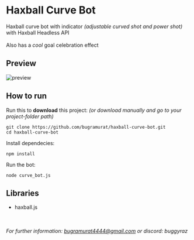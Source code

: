 # Haxball Curve Bot
Haxball curve bot with indicator *(adjustable curved shot and power shot)* with Haxball Headless API
<br><br>
Also has a *cool* goal celebration effect

## Preview
![preview](https://i.giphy.com/media/v1.Y2lkPTc5MGI3NjExZHVkdXBnYzFnMDJiZzJ6MWdtcGlqeDB3aWlsdjZlYXB2eWFpaGVtZSZlcD12MV9pbnRlcm5hbF9naWZfYnlfaWQmY3Q9Zw/QL61nwJd8HPtS3bDg8/giphy-downsized-large.gif)

## How to run
Run this to **download** this project: *(or download manually and go to your project-folder path)*
```
git clone https://github.com/bugramurat/haxball-curve-bot.git
cd haxball-curve-bot
```
Install dependecies:
```
npm install
```
Run the bot:
```
node curve_bot.js
```

## Libraries
- haxball.js

<br></br>
*For further information: bugramurat4444@gmail.com or discord: buggyraz*
